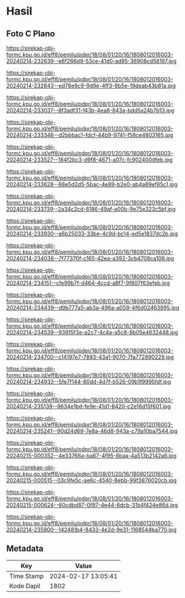 # Hasil

## Foto C Plano

https://sirekap-obj-formc.kpu.go.id/eff8/pemilu/pdpr/18/08/01/20/16/1808012016003-20240214-232639--e6f266d9-53ce-41d0-ad95-36908cd58197.jpg

https://sirekap-obj-formc.kpu.go.id/eff8/pemilu/pdpr/18/08/01/20/16/1808012016003-20240214-232843--ed78e9c9-9d9e-4ff3-9b5e-19deab43b81a.jpg

https://sirekap-obj-formc.kpu.go.id/eff8/pemilu/pdpr/18/08/01/20/16/1808012016003-20240214-233037--8f3adf31-f43b-4ea8-843a-bdd5a24b7b13.jpg

https://sirekap-obj-formc.kpu.go.id/eff8/pemilu/pdpr/18/08/01/20/16/1808012016003-20240214-233346--d2bbbac1-fdcf-44b9-9741-f58ce4803165.jpg

https://sirekap-obj-formc.kpu.go.id/eff8/pemilu/pdpr/18/08/01/20/16/1808012016003-20240214-233527--184f2bc3-d9f8-4671-a07c-fc902400dfeb.jpg

https://sirekap-obj-formc.kpu.go.id/eff8/pemilu/pdpr/18/08/01/20/16/1808012016003-20240214-233628--88e5d2d5-5bac-4e89-b2e0-ab4a89ef85c1.jpg

https://sirekap-obj-formc.kpu.go.id/eff8/pemilu/pdpr/18/08/01/20/16/1808012016003-20240214-233739--2a34c2cd-6186-49af-a00b-9e75e323c5bf.jpg

https://sirekap-obj-formc.kpu.go.id/eff8/pemilu/pdpr/18/08/01/20/16/1808012016003-20240214-233930--a6b25033-33be-4c9d-bc14-ed5e1837dc2b.jpg

https://sirekap-obj-formc.kpu.go.id/eff8/pemilu/pdpr/18/08/01/20/16/1808012016003-20240214-234038--7f77370f-c165-42ea-a392-3cb4708ca106.jpg

https://sirekap-obj-formc.kpu.go.id/eff8/pemilu/pdpr/18/08/01/20/16/1808012016003-20240214-234151--cfe99b7f-d464-4ccd-a8f7-9f807f63efeb.jpg

https://sirekap-obj-formc.kpu.go.id/eff8/pemilu/pdpr/18/08/01/20/16/1808012016003-20240214-234439--d9b777a5-ab3a-496a-a059-4f6d02463995.jpg

https://sirekap-obj-formc.kpu.go.id/eff8/pemilu/pdpr/18/08/01/20/16/1808012016003-20240214-234539--93915f3e-a2c7-4c4a-a5c8-8b05e4632448.jpg

https://sirekap-obj-formc.kpu.go.id/eff8/pemilu/pdpr/18/08/01/20/16/1808012016003-20240214-234700--c14197e7-7893-43a1-9070-7fa772890229.jpg

https://sirekap-obj-formc.kpu.go.id/eff8/pemilu/pdpr/18/08/01/20/16/1808012016003-20240214-234933--5fe7f144-80dd-4d7f-b526-09b1f9995fdf.jpg

https://sirekap-obj-formc.kpu.go.id/eff8/pemilu/pdpr/18/08/01/20/16/1808012016003-20240214-235139--8634e1bd-fe9e-41d1-8420-c2e16d15f601.jpg

https://sirekap-obj-formc.kpu.go.id/eff8/pemilu/pdpr/18/08/01/20/16/1808012016003-20240214-235241--90d24d69-7e8a-46d8-943a-c79a10ba7544.jpg

https://sirekap-obj-formc.kpu.go.id/eff8/pemilu/pdpr/18/08/01/20/16/1808012016003-20240215-000352--4e33766a-ba67-4f95-8baa-4a513b2142a6.jpg

https://sirekap-obj-formc.kpu.go.id/eff8/pemilu/pdpr/18/08/01/20/16/1808012016003-20240215-000515--03c9fe5c-ae6c-4540-8ebb-99f3876020cb.jpg

https://sirekap-obj-formc.kpu.go.id/eff8/pemilu/pdpr/18/08/01/20/16/1808012016003-20240215-000624--60cdbd87-0f97-4e44-8dcb-31b4f424e86d.jpg

https://sirekap-obj-formc.kpu.go.id/eff8/pemilu/pdpr/18/08/01/20/16/1808012016003-20240214-235900--142481b4-8433-4e2d-9e31-1168544ba770.jpg


## Metadata

| Key        | Value               |
| ---------- | ------------------- |
| Time Stamp | 2024-02-17 13:05:41 |
| Kode Dapil | 1802                |



